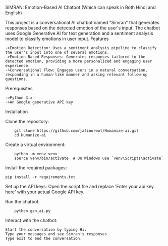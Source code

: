 SIMRAN: Emotion-Based AI Chatbot (Which can speak in Both Hindi and English)

This project is a conversational AI chatbot named "Simran" that generates responses based on the detected emotion of the user's input. The chatbot uses Google Generative AI for text generation and a sentiment analysis model to classify emotions in user input.
Features

    ->Emotion Detection: Uses a sentiment analysis pipeline to classify the user's input into one of several emotions.
    ->Emotion-Based Responses: Generates responses tailored to the detected emotion, providing a more personalized and engaging user experience.
    ->Conversational Flow: Engages users in a natural conversation, responding in a human-like manner and asking relevant follow-up questions.

Prerequisites

    ->Python 3.x
    ->An Google generative API key
    
Installation

Clone the repository:

        git clone https://github.com/jatinorwot/Humanize-ai.git
        cd Humanize-ai

Create a virtual environment:



        python -m venv venv
        source venv/bin/activate  # On Windows use `venv\Scripts\activate`

Install the required packages:

    pip install -r requirements.txt
    
Set up the API keys:
        Open the script file and replace 'Enter your api key here' with your actual Google API key.


Run the chatbot: 

        python gen_ai.py

Interact with the chatbot:

    Start the conversation by typing Hi.
    Type your messages and see Simran's responses.
    Type exit to end the conversation.
